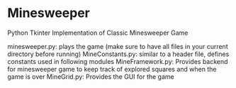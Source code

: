 # Minesweeper
Python Tkinter Implementation of Classic Minesweeper Game

minesweeper.py: plays the game (make sure to have all files in your current directory before running)
MineConstants.py: similar to a header file, defines constants used in following modules
MineFramework.py: Provides backend for minesweeper game to keep track of explored squares and when the game is over
MineGrid.py: Provides the GUI for the game
